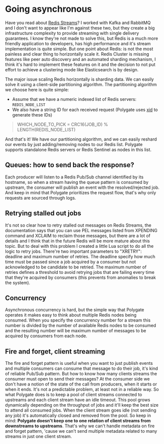 # Going asynchronous

Have you read about [Redis Streams](https://redis.io/topics/streams-intro)? I worked with Kafka and RabbitMQ and I don't want to appear like I'm against these two, but they create a big infrastructure complexity to provide streaming with single delivery guarantees. I know they're not made to solve this, but Redis is a much more friendly application to developers, has high performance and it's stream implementation is quite simple. But one point about Redis: is not the most painless and clear thing to horizontally scale it. Redis Cluster is missing features like peer auto discovery and an automated sharding mechanism, I think it's hard to implement these features on it and the decision to not put effort to achieve a clustering mode like Elasticsearch is by design.

The major issue scaling Redis horizontally is sharding data. We can easily solve it using a client-side partitioning algorithm. The partitioning algorithm we choose here is quite simple:

* Assume that we have a numeric indexed list of Redis servers: `REDIS_NODE_LIST`
* We also have a string ID for each received request (Polygate uses [xid](https://github.com/rs/xid) to generate these IDs)

> WHICH_NODE_TO_PICK = CRC16(JOB_ID) % LENGTH(REDIS_NODE_LIST)

And that's it! We have our partitioning algorithm, and we can easily reshard our events by just adding/removing nodes to our Redis list. Polygate supports standalone Redis servers or Redis Sentinel as nodes in this list.

## Queues: how to send back the response?

Each producer will listen to a Redis Pub/Sub channel identified by its hostname, so when a stream having the queue pattern is consumed by upstream, the consumer will publish an event with the resolved/rejected job. And keep in mind that Polygate prioritizes the request flow, that's why only requests are sourced through logs.

## Retrying stalled out jobs

It's not so clear how to retry stalled out messages on Redis Streams, the documentation says that you can use PEL messages listed from XPENDING command and XCLAIM to reclaim those messages, but there are a lot of details and I think that in the future Redis will be more mature about this topic. But to deal with this problem I created a little Lua script to do all the logic to retry jobs. There're two important parameters to "XRETRY": deadline and maximum number of retries. The deadline specify how much time must be passed since a job acquired by a consumer but not acknowledged to be candidate to be retried. The maximum number of retries defines a threshold to avoid retrying jobs that are failing every time that they're acquired by consumers (this prevents from anomalies to break the system).

## Concurrency

Asynchronous concurrency is hard, but the simple way that Polygate operates it makes easy to think about multiple Redis nodes being consumed. When you specify the concurrency number for a stream this number is divided by the number of available Redis nodes to be consumed and the resulting number will be maximum number of messages to be acquired by consumers from each node.

## Fire and forget, client streaming

The fire and forget pattern is useful when you want to just publish events and multiple consumers can consume that message to do their job, it's kind of reliable Pub/Sub pattern. But how to know how many clients streams the consumer must open to send their messages? At the consumer side we don't have a notion of the state of the call from producers, when it starts or when it ends. It's not a predictable problem, at least not in a reliable way. So what Polygate does is to keep a pool of client streams connected to upstreams and each client stream have an idle timeout. This pool grows dynamically depending on the throughput of jobs and it'll keep the best size to attend all consumed jobs. When the client stream goes idle (not sending any job) it's automatically closed and removed from the pool. So keep in mind: **Polygate doesn't keep one to one relation of client streams from downstreams to upstreams**. That's why we can't handle metadata on fire and forget pattern, 'cause we can't send multiple metadata related to many streams in just one client stream.